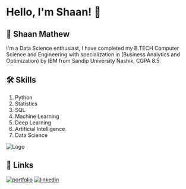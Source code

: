 
# Hello, I'm Shaan! 👋


## 🚀 Shaan Mathew 
 I'm a Data Science enthusiast,
I have completed my B.TECH Computer Science and Engineering with specialization in (Business Analytics and Optimization) by IBM from Sandip University Nashik, CGPA 8.5


## 🛠 Skills
1. Python
2. Statistics
3. SQL
4. Machine Learning
5. Deep Learning
6. Artificial Intelligence
6. Data Science


![Logo](https://github-readme-stats.vercel.app/api?username=shaanvm&&show_icons=true&title_color=ffffff&icon_color=bb2acf&text_color=daf7dc&bg_color=151515)


## 🔗 Links
[![portfolio](https://img.shields.io/badge/my_portfolio-000?style=for-the-badge&logo=ko-fi&logoColor=white)]()
[![linkedin](https://img.shields.io/badge/linkedin-0A66C2?style=for-the-badge&logo=linkedin&logoColor=white)](https://www.linkedin.com/in/shaan-mathew-841a06245/)


